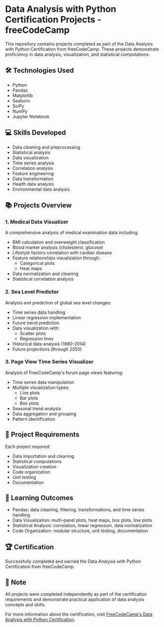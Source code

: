 # Data Analysis with Python Certification Projects - freeCodeCamp

This repository contains projects completed as part of the Data Analysis with Python Certification from freeCodeCamp. These projects demonstrate proficiency in data analysis, visualization, and statistical computations.

## 🛠 Technologies Used

- Python
- Pandas
- Matplotlib
- Seaborn
- SciPy
- NumPy
- Jupyter Notebook

## 💻 Skills Developed

- Data cleaning and preprocessing
- Statistical analysis
- Data visualization
- Time series analysis
- Correlation analysis
- Feature engineering
- Data transformation
- Health data analysis
- Environmental data analysis

## 📚 Projects Overview

### 1. Medical Data Visualizer
A comprehensive analysis of medical examination data including:
- BMI calculation and overweight classification
- Blood marker analysis (cholesterol, glucose)
- Lifestyle factors correlation with cardiac disease
- Feature relationships visualization through:
  - Categorical plots
  - Heat maps
- Data normalization and cleaning
- Statistical correlation analysis

### 2. Sea Level Predictor
Analysis and prediction of global sea level changes:
- Time series data handling
- Linear regression implementation
- Future trend prediction
- Data visualization with:
  - Scatter plots
  - Regression lines
- Historical data analysis (1880-2014)
- Future projections (through 2050)

### 3. Page View Time Series Visualizer
Analysis of FreeCodeCamp's forum page views featuring:
- Time series data manipulation
- Multiple visualization types:
  - Line plots
  - Bar plots
  - Box plots
- Seasonal trend analysis
- Data aggregation and grouping
- Pattern identification

## 🎯 Project Requirements

Each project required:
- Data importation and cleaning
- Statistical computations
- Visualization creation
- Code organization
- Unit testing
- Documentation

## 📖 Learning Outcomes

- Pandas: data cleaning, filtering, transformations, and time series handling
- Data Visualization: multi-panel plots, heat maps, box plots, line plots
- Statistical Analysis: correlation, linear regression, data normalization
- Code Organization: modular structure, unit testing, documentation

## 🏆 Certification

Successfully completed and earned the Data Analysis with Python Certification from freeCodeCamp.

## 📝 Note

All projects were completed independently as part of the certification requirements and demonstrate practical application of data analysis concepts and skills.

For more information about the certification, visit [FreeCodeCamp's Data Analysis with Python Certification](https://www.freecodecamp.org/learn/data-analysis-with-python/).
